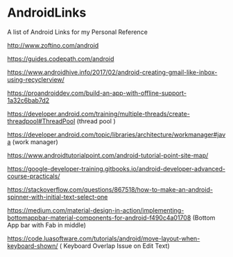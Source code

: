 # AndroidLinks
A list of Android Links for my Personal Reference

http://www.zoftino.com/android

https://guides.codepath.com/android

https://www.androidhive.info/2017/02/android-creating-gmail-like-inbox-using-recyclerview/

https://proandroiddev.com/build-an-app-with-offline-support-1a32c6bab7d2

https://developer.android.com/training/multiple-threads/create-threadpool#ThreadPool  (thread pool )

https://developer.android.com/topic/libraries/architecture/workmanager#java (work manager)

https://www.androidtutorialpoint.com/android-tutorial-point-site-map/

https://google-developer-training.gitbooks.io/android-developer-advanced-course-practicals/

https://stackoverflow.com/questions/867518/how-to-make-an-android-spinner-with-initial-text-select-one 

https://medium.com/material-design-in-action/implementing-bottomappbar-material-components-for-android-f490c4a01708 (Bottom App bar with Fab in middle)

https://code.luasoftware.com/tutorials/android/move-layout-when-keyboard-shown/
( Keyboard Overlap Issue on Edit Text)
